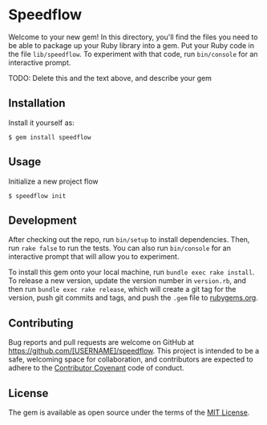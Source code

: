 # Speedflow

Welcome to your new gem! In this directory, you'll find the files you need to be able to package up your Ruby library into a gem. Put your Ruby code in the file `lib/speedflow`. To experiment with that code, run `bin/console` for an interactive prompt.

TODO: Delete this and the text above, and describe your gem

## Installation

Install it yourself as:

    $ gem install speedflow

## Usage

Initialize a new project flow

    $ speedflow init

## Development

After checking out the repo, run `bin/setup` to install dependencies. Then, run `rake false` to run the tests. You can also run `bin/console` for an interactive prompt that will allow you to experiment.

To install this gem onto your local machine, run `bundle exec rake install`. To release a new version, update the version number in `version.rb`, and then run `bundle exec rake release`, which will create a git tag for the version, push git commits and tags, and push the `.gem` file to [rubygems.org](https://rubygems.org).

## Contributing

Bug reports and pull requests are welcome on GitHub at https://github.com/[USERNAME]/speedflow. This project is intended to be a safe, welcoming space for collaboration, and contributors are expected to adhere to the [Contributor Covenant](contributor-covenant.org) code of conduct.


## License

The gem is available as open source under the terms of the [MIT License](http://opensource.org/licenses/MIT).

